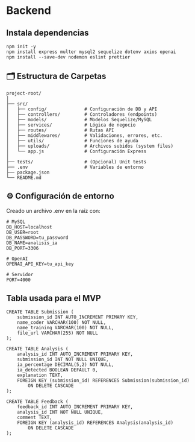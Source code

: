 # Backend

## Instala dependencias

    npm init -y
    npm install express multer mysql2 sequelize dotenv axios openai
    npm install --save-dev nodemon eslint prettier

## 🗂️ Estructura de Carpetas

    project-root/
    │
    ├── src/
    │   ├── config/              # Configuración de DB y API
    │   ├── controllers/         # Controladores (endpoints)
    │   ├── models/              # Modelos Sequelize/MySQL
    │   ├── services/            # Lógica de negocio
    │   ├── routes/              # Rutas API
    │   ├── middlewares/         # Validaciones, errores, etc.
    │   ├── utils/               # Funciones de ayuda
    │   ├── uploads/             # Archivos subidos (system files)
    │   └── app.js               # Configuración Express
    │
    ├── tests/                   # (Opcional) Unit tests
    ├── .env                     # Variables de entorno
    ├── package.json
    └── README.md

## ⚙️ Configuración de entorno

Creado un archivo .env en la raíz con:

    # MySQL
    DB_HOST=localhost
    DB_USER=root
    DB_PASSWORD=tu_password
    DB_NAME=analisis_ia
    DB_PORT=3306

    # OpenAI
    OPENAI_API_KEY=tu_api_key

    # Servidor
    PORT=4000

## Tabla usada para el MVP

    CREATE TABLE Submission (
        submission_id INT AUTO_INCREMENT PRIMARY KEY,
        name_coder VARCHAR(100) NOT NULL,
        name_training VARCHAR(100) NOT NULL,
        file_url VARCHAR(255) NOT NULL
    );

    CREATE TABLE Analysis (
        analysis_id INT AUTO_INCREMENT PRIMARY KEY,
        submission_id INT NOT NULL UNIQUE,
        ia_percentage DECIMAL(5,2) NOT NULL,
        ia_detected BOOLEAN DEFAULT 0,
        explanation TEXT,
        FOREIGN KEY (submission_id) REFERENCES Submission(submission_id)
            ON DELETE CASCADE
    );

    CREATE TABLE Feedback (
        feedback_id INT AUTO_INCREMENT PRIMARY KEY,
        analysis_id INT NOT NULL UNIQUE,
        comment TEXT,
        FOREIGN KEY (analysis_id) REFERENCES Analysis(analysis_id)
            ON DELETE CASCADE
    );
